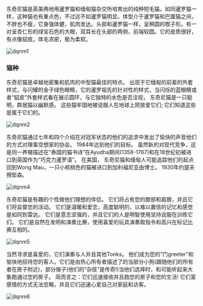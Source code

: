 东奇尼猫是英美两地用暹罗猫和缅甸猫杂交所培育出的纯种短毛猫。如同暹罗猫一样，这种猫也有重点色，不过远不如暹罗猫明显。体型介于暹罗猫和巴厘猫之间，不胖也不瘦，它身强体健，肌肉发达。头部和暹罗猫一样，呈稍圆的楔子形。有一对呈杏仁形的绿宝石色的大眼，双耳长在头部的两侧，前端较圆。它的皮质很好，有点像貂皮。体毛浓密，极为柔软。

<img src="https://cdn.jsdelivr.net/gh/six3git/six3git.github.com/images/dqnm1.jpg" alt="dqnm1" style="zoom:100%;" />

### 猫种

东奇尼猫是卓越地密集和肌肉的中型猫最佳的特点。 出现于它缅甸的前辈的外套样式，与闪耀的金子绿色眼睛，它的暹罗祖先的针对性的样式，当闪烁的蓝眼睛或者“貂皮”外套样式看在展示圆环，与它独特的水色是否注视， 东奇尼猫是一只聪明，群居猫以幽默感。 这些猫牢固地被说服人在地球上把放爱它们; 它们知道这些是属于它们的。

<img src="https://cdn.jsdelivr.net/gh/six3git/six3git.github.com/images/dqnm2.jpg" alt="dqnm2" style="zoom:100%;" />



东奇尼猫通过七年和四个介绍在对冠军状态的他们的追求中发出了愉快的声音他们的方式对理事空想家的协会。
1984年达到他们的目标。 虽然新的对现代竞争，这是同一养殖描述在“泰国的猫书诗”在Ayudha期间(1358-1767)和在18世纪初被进口到英国作为“巧克力暹罗语”。 在美国， 东奇尼猫和缅甸人可能追踪他们的起点回到Wong Mau，一只小核桃色的猫被进口到加利福尼亚由博士。 1930年约瑟夫搰湬森。

<img src="https://cdn.jsdelivr.net/gh/six3git/six3git.github.com/images/dqnm3.jpg" alt="dqnm4" style="zoom:100%;" />



东奇尼猫是有趣的个性做他们理想的伴侣。 它们将占有您的膝部和肩膀，并且它们将监督您的活动。 它们是温暖和爱恋，高度聪明的，以难以置信的记忆和感觉是如同到雷达。 它们是意志坚强的，并且它们的人是明智使用坚持说服在训练它们。 它们是自然在发明和演奏比赛，使用喜爱的玩具演奏取指令和高兴在标记比赛互相的。

<img src="https://cdn.jsdelivr.net/gh/six3git/six3git.github.com/images/dqnm5.jpg" alt="dqnm5" style="zoom:100%;" />



当然寻求是喜爱的，它们演奏与人并且其他Tonks。 他们成为您的“门greeter”和愉快地招待您的客人。它们是由热心所有者描述了的当部分小狗(跟随他们的所有者在房子附近)，部分猴子(他们的“杂技”是传奇!)当他们选择时，和可能听起来大象跑通过您的房子。 简而言之：它们迅速接收并且跑您的房子和您的生活! 它们富感情的方式无法忽略，并且它们迅速心爱自己对家庭和访客。

<img src="https://cdn.jsdelivr.net/gh/six3git/six3git.github.com/images/dqnm6.jpg" alt="dqnm6" style="zoom:100%;" />